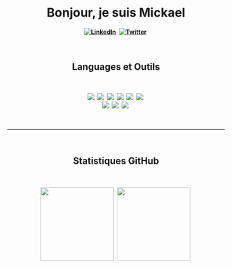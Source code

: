 <p>
  <h1 align="center"><b>Bonjour, je suis Mickael</h1>
</p>
<p align="center">
  <a href="https://www.linkedin.com/in/mickael-tailhades"><img src="https://img.shields.io/badge/linkedin-%230077B5.svg?&style=for-the-badge&logo=linkedin&logoColor=white" alt="LinkedIn" /></a>&nbsp;
  <a href="https://twitter.com/RyuuCreator"><img src="https://img.shields.io/badge/Twitter-1DA1F2?style=for-the-badge&logo=twitter&logoColor=white" alt="Twitter" /></a>&nbsp;
  <!-- <a href="https://www.twitch.tv/ryuucreator"><img src="https://img.shields.io/badge/Twitch-6441a5?style=for-the-badge&logo=twitter&logoColor=white" alt="Twitch" /></a>&nbsp; -->
</p>
<br />

<!-- <h2 align="center"><b>À propos de moi</h2>
<p align="center">
  Fuseau horaire: Europe/Paris (CEST)
</p>
<br /> -->

<h2 align="center"><b>Languages et Outils</h2>
<br />
<p align="center">
  <img src="https://img.shields.io/badge/Code-HTML-D74824?style=flat&logo=html5&logoColor=white" />&nbsp;
  <img src="https://img.shields.io/badge/Code-CSS-016AB1?style=flat&logo=css3&logoColor=white" />&nbsp;
  <img src="https://img.shields.io/badge/Code-JavaScript-EAD41C?style=flat&logo=javascript&logoColor=white" />&nbsp;
  <img src="https://img.shields.io/badge/Code-Php-828CB4?style=flat&logo=php&logoColor=white" />&nbsp;
  <img src="https://img.shields.io/badge/Framework-Bootstrap-523977?style=flat&logo=bootstrap&logoColor=white" />&nbsp;
  <img src="https://img.shields.io/badge/Framework-Tailwind_CSS-06ADC9?style=flat&logo=tailwindcss&logoColor=white" />&nbsp;
  <br />
  <img src="https://img.shields.io/badge/Tools-Mysql-E68910?style=flat&logo=mysql&logoColor=white" />&nbsp;
  <img src="https://img.shields.io/badge/Editor-Visual_Studio-0074C2?style=flat&logo=visual-studio&logoColor=white" />&nbsp;
  <img src="https://img.shields.io/badge/Editor-Photoshop-00BEF2?style=flat&logo=adobephotoshop&logoColor=white" />&nbsp;
</p>
<br />

---

<br />
<h2 align="center"><b>Statistiques GitHub</h2>
<br />

<p align="center">
  <img src="https://github-readme-stats.vercel.app/api?username=RyuuCreator&hide=stars,issues&count_private=true&show_icons=true&theme=monokai&title_color=ff4444&locale=fr" height="170" />&nbsp;
  <img src="https://github-readme-stats.vercel.app/api/top-langs/?username=RyuuCreator&layout=compact&theme=monokai&title_color=ff4444&locale=fr" height="170" />&nbsp;
</p>
